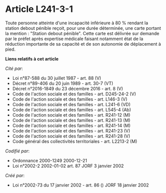 # Article L241-3-1

Toute personne atteinte d'une incapacité inférieure à 80 % rendant la station debout pénible reçoit, pour une durée
déterminée, une carte portant la mention : "Station debout pénible". Cette carte est délivrée sur demande par le préfet après
expertise médicale faisant notamment état de la réduction importante de sa capacité et de son autonomie de déplacement à
pied.

**Liens relatifs à cet article**

_Cité par_:

  - Loi n°87-588 du 30 juillet 1987 - art. 88 (V)
  - Décret n°89-406 du 20 juin 1989 - art. 30-7 (VT)
  - Décret n°2016-1849 du 23 décembre 2016 - art. 8 (V)
  - Code de l'action sociale et des familles - art. D245-24-2 (V)
  - Code de l'action sociale et des familles - art. L146-3 (V)
  - Code de l'action sociale et des familles - art. L241-6 (VD)
  - Code de l'action sociale et des familles - art. L545-4 (Ab)
  - Code de l'action sociale et des familles - art. R241-12 (M)
  - Code de l'action sociale et des familles - art. R241-13 (M)
  - Code de l'action sociale et des familles - art. R241-14 (M)
  - Code de l'action sociale et des familles - art. R241-23 (V)
  - Code de l'action sociale et des familles - art. R241-28 (V)
  - Code général des collectivités territoriales - art. L2213-2 (M)

_Codifié par_:

  - Ordonnance 2000-1249 2000-12-21
  - Loi n°2002-2 2002-01-02 art. 87 JORF 3 janvier 2002

_Créé par_:

  - Loi n°2002-73 du 17 janvier 2002 - art. 86 () JORF 18 janvier 2002

